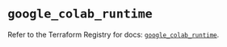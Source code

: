 # `google_colab_runtime`

Refer to the Terraform Registry for docs: [`google_colab_runtime`](https://registry.terraform.io/providers/hashicorp/google/6.33.0/docs/resources/colab_runtime).
